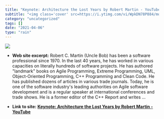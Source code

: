 ```yaml
---
title: "Keynote: Architecture the Lost Years by Robert Martin - YouTube"
subtitle: "<img class='cover' src=https://i.ytimg.com/vi/WpkDN78P884/mqdefault.jpg>"
category: "uncategorized"
tags: []
date: "2021-04-06"
type: "rain"
---
```

<img class="cover" src=https://i.ytimg.com/vi/WpkDN78P884/mqdefault.jpg>



* **Web site excerpt:** Robert C. Martin (Uncle Bob) has been a software professional since 1970. In the last 40 years, he has worked in various capacities on literally hundreds of software projects. He has authored "landmark" books on Agile Programming, Extreme Programming, UML, Object-Oriented Programming, C++ Programming and Clean Code. He has published dozens of articles in various trade journals. Today, he is one of the software industry's leading authorities on Agile software development and is a regular speaker at international conferences and trade shows. He is a former editor of the C++ Report and writes ...

* **Link to site:** **[Keynote: Architecture the Lost Years by Robert Martin - YouTube](http://www.youtube.com/watch?feature=player_embedded&v=WpkDN78P884)**